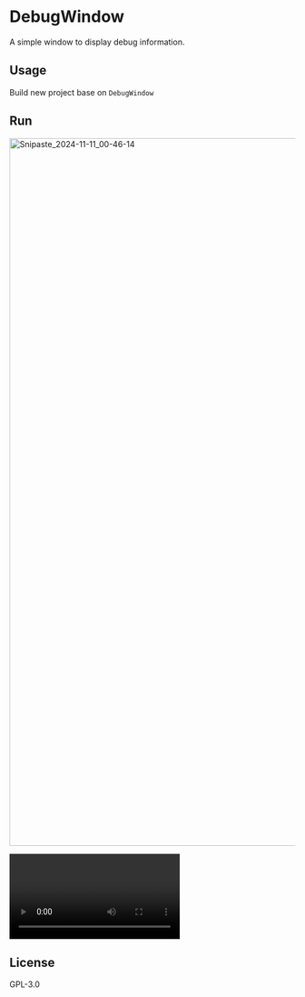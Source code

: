 # DebugWindow

A simple window to display debug information.

## Usage

Build new project base on `DebugWindow`

## Run

<img width="1246" alt="Snipaste_2024-11-11_00-46-14" src="https://github.com/user-attachments/assets/c5cfbd21-b287-48ae-9af5-e996f924d825">

<video src="https://github.com/user-attachments/assets/9d99e2cf-75a5-4add-9169-bb1bddb80b78"></video>

## License

GPL-3.0

